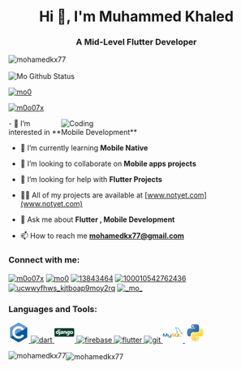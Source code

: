 <h1 align="center">Hi 👋, I'm Muhammed Khaled</h1>
<h3 align="center">A Mid-Level Flutter Developer</h3>

<p align="left"> <img src="https://komarev.com/ghpvc/?username=mohamedkx77&label=Profile%20views&color=0e75b6&style=flat" alt="mohamedkx77" /> </p>

<img align="center" alt = "Mo Github Status" src = "https://github-readme-stats.vercel.app/api?username=mohamedkx77&show_icons=true&count_private=true&theme=dracula">

<p align="left"> <a href="https://www.linkedin.com/in/mo0/" target="blank"><img src="https://img.shields.io/twitter/follow/mo0?logo=linkedin&style=for-the-badge" alt="mo0" /></a> </p>

<p align="left"> <a href="https://twitter.com/m0o07x" target="blank"><img src="https://img.shields.io/twitter/follow/m0o07x?logo=twitter&style=for-the-badge" alt="m0o07x" /></a> </p>
<img align="right" alt="Coding" width="400" src="https://media.giphy.com/media/RbDKaczqWovIugyJmW/giphy.gif">
- 👀 I’m interested in **Mobile Development**

- 🌱 I’m currently learning **Mobile Native**

- 👯 I’m looking to collaborate on **Mobile apps projects**

- 🤝 I’m looking for help with **Flutter Projects**

- 👨‍💻 All of my projects are available at [www.notyet.com](www.notyet.com)

- 💬 Ask me about **Flutter , Mobile Development**

- 📫 How to reach me **mohamedkx77@gmail.com**


<h3 align="left">Connect with me:</h3>
<p align="left">
<a href="https://twitter.com/m0o07x" target="blank"><img align="center" src="https://raw.githubusercontent.com/rahuldkjain/github-profile-readme-generator/master/src/images/icons/Social/twitter.svg" alt="m0o07x" height="30" width="40" /></a>
<a href="https://linkedin.com/in/mo0" target="blank"><img align="center" src="https://raw.githubusercontent.com/rahuldkjain/github-profile-readme-generator/master/src/images/icons/Social/linked-in-alt.svg" alt="mo0" height="30" width="40" /></a>
<a href="https://stackoverflow.com/users/13843464" target="blank"><img align="center" src="https://raw.githubusercontent.com/rahuldkjain/github-profile-readme-generator/master/src/images/icons/Social/stack-overflow.svg" alt="13843464" height="30" width="40" /></a>
<a href="https://fb.com/100010542762436" target="blank"><img align="center" src="https://raw.githubusercontent.com/rahuldkjain/github-profile-readme-generator/master/src/images/icons/Social/facebook.svg" alt="100010542762436" height="30" width="40" /></a>
<a href="https://www.youtube.com/c/ucwwyfhws_kjtboap9moy2rq" target="blank"><img align="center" src="https://raw.githubusercontent.com/rahuldkjain/github-profile-readme-generator/master/src/images/icons/Social/youtube.svg" alt="ucwwyfhws_kjtboap9moy2rq" height="30" width="40" /></a>
<a href="https://codeforces.com/profile/_mo_" target="blank"><img align="center" src="https://raw.githubusercontent.com/rahuldkjain/github-profile-readme-generator/master/src/images/icons/Social/codeforces.svg" alt="_mo_" height="30" width="40" /></a>
</p>

<h3 align="left">Languages and Tools:</h3>
<p align="left"> <a href="https://www.cprogramming.com/" target="_blank" rel="noreferrer"> <img src="https://raw.githubusercontent.com/devicons/devicon/master/icons/c/c-original.svg" alt="c" width="40" height="40"/> </a> <a href="https://dart.dev" target="_blank" rel="noreferrer"> <img src="https://www.vectorlogo.zone/logos/dartlang/dartlang-icon.svg" alt="dart" width="40" height="40"/> </a> <a href="https://www.djangoproject.com/" target="_blank" rel="noreferrer"> <img src="https://raw.githubusercontent.com/devicons/devicon/master/icons/django/django-original.svg" alt="django" width="40" height="40"/> </a> <a href="https://firebase.google.com/" target="_blank" rel="noreferrer"> <img src="https://www.vectorlogo.zone/logos/firebase/firebase-icon.svg" alt="firebase" width="40" height="40"/> </a> <a href="https://flutter.dev" target="_blank" rel="noreferrer"> <img src="https://www.vectorlogo.zone/logos/flutterio/flutterio-icon.svg" alt="flutter" width="40" height="40"/> </a> <a href="https://git-scm.com/" target="_blank" rel="noreferrer"> <img src="https://www.vectorlogo.zone/logos/git-scm/git-scm-icon.svg" alt="git" width="40" height="40"/> </a> <a href="https://www.mysql.com/" target="_blank" rel="noreferrer"> <img src="https://raw.githubusercontent.com/devicons/devicon/master/icons/mysql/mysql-original-wordmark.svg" alt="mysql" width="40" height="40"/> </a> <a href="https://www.python.org" target="_blank" rel="noreferrer"> <img src="https://raw.githubusercontent.com/devicons/devicon/master/icons/python/python-original.svg" alt="python" width="40" height="40"/> </a> </p>

<p><img align="left" src="https://github-readme-stats.vercel.app/api/top-langs?username=mohamedkx77&show_icons=true&locale=en&layout=compact" alt="mohamedkx77" /></p>

<p><img align="center" src="https://github-readme-streak-stats.herokuapp.com/?user=mohamedkx77&" alt="mohamedkx77" /></p>
